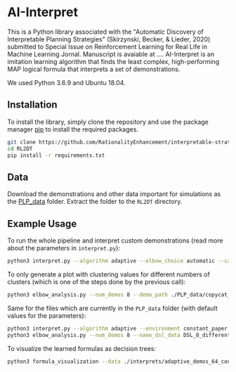 # AI-Interpret

This is a Python library associated with the "Automatic Discovery of Interpretable Planning Strategies" (Skirzynski, Becker, & Lieder, 2020) submitted to Special Issue on Reinforcement Learning for Real Life in Machine Learning Jornal. Manuscript is avaiable at .... AI-Interpret is an imitation learning algorithm that finds the least complex, high-performing MAP logical formula that interprets a set of demonstrations.

We used Python 3.6.9 and Ubuntu 18.04.

## Installation

To install the library, simply clone the repository and use the package manager [pip](https://pip.pypa.io/en/stable/) to install the required packages.

```bash
git clone https://github.com/RationalityEnhancement/interpretable-strategy-discovery.git
cd RL2DT
pip install -r requirements.txt
```
## Data
Download the demonstrations and other data important for simulations as the [PLP_data](https://owncloud.tuebingen.mpg.de/index.php/s/jM8SfdJxsgXdLWb) folder. Extract the folder to the ```RL2DT``` directory.

## Example Usage

To run the whole pipeline and interpret custom demonstrations (read more about the parameters in ```interpret.py```):
```bash
python3 interpret.py --algorithm adaptive --elbow_choice automatic --candidate_clusters 3 4 5 6 7 8 9 10 12 12 13 14 15 16 17 18 19 20 30 40 50 100 200 300 --num_candidates 4 --custom_data True --demo_path ./PLP_data/copycat_64_constant_paper.pkl --mean_reward 9.33 --num_demos 64 --interpret_size 5 --num_rollouts 100000 --aspiration_level .7 --tolerance 0.02 --info TRIAL
```

To only generate a plot with clustering values for different numbers of clusters (which is one of the steps done by the previous call):
```bash
python3 elbow_analysis.py --num_demos 8 --demo_path ./PLP_data/copycat_64_different.pkl --candidate_clusters 3 4 5 6 7 8 9 10 12 12 13 14 15 16 17 18 19 20 30 40 50 100 200 300 --num_candidates 4 --info TRIAL2
```

Same for the files which are currently in the ```PLP_data``` folder (with default values for the parameters):

```bash
python3 interpret.py --algorithm adaptive --environment constant_paper --num_demos 64 --interpret_size 5 --aspiration_level .7 --name_dsl_data DSL_64_constant_paper --info TRIAL_MDP
python3 elbow_analysis.py --num_demos 8 --name_dsl_data DSL_8_different --info TRIAL_MDP2
```

To visualize the learned formulas as decision trees:
```bash
python3 formula_visualization --data ./interprets/adaptive_demos_64_constant_paper_aspiration_0.75_depth_4_validation_cluster_0.3_num_clusters_18.pkl --only_dot False
```
